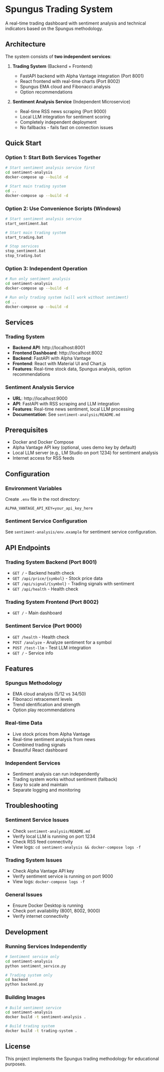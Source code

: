 # Spungus Trading System

A real-time trading dashboard with sentiment analysis and technical indicators based on the Spungus methodology.

## Architecture

The system consists of **two independent services**:

1. **Trading System** (Backend + Frontend)
   - FastAPI backend with Alpha Vantage integration (Port 8001)
   - React frontend with real-time charts (Port 8002)
   - Spungus EMA cloud and Fibonacci analysis
   - Option recommendations

2. **Sentiment Analysis Service** (Independent Microservice)
   - Real-time RSS news scraping (Port 9000)
   - Local LLM integration for sentiment scoring
   - Completely independent deployment
   - No fallbacks - fails fast on connection issues

## Quick Start

### Option 1: Start Both Services Together
```bash
# Start sentiment analysis service first
cd sentiment-analysis
docker-compose up --build -d

# Start main trading system
cd ..
docker-compose up --build -d
```

### Option 2: Use Convenience Scripts (Windows)
```bash
# Start sentiment analysis service
start_sentiment.bat

# Start main trading system
start_trading.bat

# Stop services
stop_sentiment.bat
stop_trading.bat
```

### Option 3: Independent Operation
```bash
# Run only sentiment analysis
cd sentiment-analysis
docker-compose up --build -d

# Run only trading system (will work without sentiment)
cd ..
docker-compose up --build -d
```

## Services

### Trading System
- **Backend API**: http://localhost:8001
- **Frontend Dashboard**: http://localhost:8002
- **Backend**: FastAPI with Alpha Vantage
- **Frontend**: React with Material UI and Chart.js
- **Features**: Real-time stock data, Spungus analysis, option recommendations

### Sentiment Analysis Service
- **URL**: http://localhost:9000
- **API**: FastAPI with RSS scraping and LLM integration
- **Features**: Real-time news sentiment, local LLM processing
- **Documentation**: See `sentiment-analysis/README.md`

## Prerequisites

- Docker and Docker Compose
- Alpha Vantage API key (optional, uses demo key by default)
- Local LLM server (e.g., LM Studio on port 1234) for sentiment analysis
- Internet access for RSS feeds

## Configuration

### Environment Variables
Create `.env` file in the root directory:
```env
ALPHA_VANTAGE_API_KEY=your_api_key_here
```

### Sentiment Service Configuration
See `sentiment-analysis/env.example` for sentiment service configuration.

## API Endpoints

### Trading System Backend (Port 8001)
- `GET /` - Backend health check
- `GET /api/price/{symbol}` - Stock price data
- `GET /api/signal/{symbol}` - Trading signals with sentiment
- `GET /api/health` - Health check

### Trading System Frontend (Port 8002)
- `GET /` - Main dashboard

### Sentiment Service (Port 9000)
- `GET /health` - Health check
- `POST /analyze` - Analyze sentiment for a symbol
- `POST /test-llm` - Test LLM integration
- `GET /` - Service info

## Features

### Spungus Methodology
- EMA cloud analysis (5/12 vs 34/50)
- Fibonacci retracement levels
- Trend identification and strength
- Option play recommendations

### Real-time Data
- Live stock prices from Alpha Vantage
- Real-time sentiment analysis from news
- Combined trading signals
- Beautiful React dashboard

### Independent Services
- Sentiment analysis can run independently
- Trading system works without sentiment (fallback)
- Easy to scale and maintain
- Separate logging and monitoring

## Troubleshooting

### Sentiment Service Issues
- Check `sentiment-analysis/README.md`
- Verify local LLM is running on port 1234
- Check RSS feed connectivity
- View logs: `cd sentiment-analysis && docker-compose logs -f`

### Trading System Issues
- Check Alpha Vantage API key
- Verify sentiment service is running on port 9000
- View logs: `docker-compose logs -f`

### General Issues
- Ensure Docker Desktop is running
- Check port availability (8001, 8002, 9000)
- Verify internet connectivity

## Development

### Running Services Independently
```bash
# Sentiment service only
cd sentiment-analysis
python sentiment_service.py

# Trading system only
cd backend
python backend.py
```

### Building Images
```bash
# Build sentiment service
cd sentiment-analysis
docker build -t sentiment-analysis .

# Build trading system
docker build -t trading-system .
```

## License

This project implements the Spungus trading methodology for educational purposes.